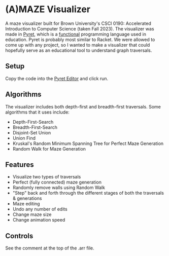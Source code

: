 # (A)MAZE Visualizer
A maze visualizer built for Brown University's CSCI 0190: Accelerated Introduction to Computer Science (taken Fall 2023). The visualizer was made in [Pyret](https://pyret.org/index.html), which is a [functional](https://en.wikipedia.org/wiki/Functional_programming) programming language used in education. Pyret is probably most similar to Racket. We were allowed to come up with any project, so I wanted to make a visualizer that could hopefully serve as an educational tool to understand graph traversals.

## Setup
Copy the code into the [Pyret Editor](https://code.pyret.org/editor) and click run.

## Algorithms

The visualizer includes both depth-first and breadth-first traversals. Some algorithms that it uses include:
- Depth-First-Search
- Breadth-First-Search
- Disjoint-Set Union
- Union Find
- Kruskal's Random Minimum Spanning Tree for Perfect Maze Generation
- Random Walk for Maze Generation

## Features
- Visualize two types of traversals
- Perfect (fully connected) maze generation
- Randomly remove walls using Random Walk
- "Step" back and forth through the different stages of both the traversals & generations
- Maze editing
- Undo any number of edits
- Change maze size
- Change animation speed

## Controls
See the comment at the top of the .arr file.
